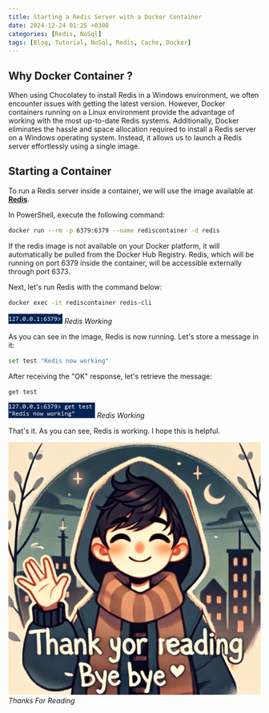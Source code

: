 ```yaml
---
title: Starting a Redis Server with a Docker Container
date: 2024-12-24 01:25 +0300
categories: [Redis, NoSql]
tags: [Blog, Tutorial, NoSql, Redis, Cache, Docker]
---
```


## Why Docker Container ?
When using Chocolatey to install Redis in a Windows environment, we often encounter issues with getting the latest version. However, Docker containers running on a Linux environment provide the advantage of working with the most up-to-date Redis systems. Additionally, Docker eliminates the hassle and space allocation required to install a Redis server on a Windows operating system. Instead, it allows us to launch a Redis server effortlessly using a single image.

## Starting a Container

To run a Redis server inside a container, we will use the image available at **[Redis](https://hub.docker.com/_/redis)**.

In PowerShell, execute the following command:
```bash
docker run --rm -p 6379:6379 --name rediscontainer -d redis
```
If the redis image is not available on your Docker platform, it will automatically be pulled from the Docker Hub Registry. Redis, which will be running on port 6379 inside the container, will be accessible externally through port 6373.

Next, let's run Redis with the command below:
```bash
docker exec -it rediscontainer redis-cli
```
![Desktop View](/assets/img/posts/redis-1.PNG)
_Redis Working_

As you can see in the image, Redis is now running. Let's store a message in it:
```bash
set test "Redis now working"
```
After receiving the "OK" response, let's retrieve the message:
```bash
get test
```

![Desktop View](/assets/img/posts/redis-get-message.PNG)
_Redis Working_

That's it. As you can see, Redis is working. I hope this is helpful.

![Desktop View](/assets/img/posts/thanks-for-reading.webp)
_Thanks For Reading_


